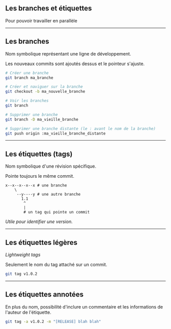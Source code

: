 ## Les branches et étiquettes

Pour pouvoir travailler en parallèle

---

## Les branches

Nom symbolique représentant une ligne de développement.

Les nouveaux commits sont ajoutés dessus et le pointeur s'ajuste.

```bash
# Créer une branche
git branch ma_branche

# Créer et naviguer sur la branche
git checkout -b ma_nouvelle_branche

# Voir les branches
git branch

# Supprimer une branche
git branch -D ma_vieille_branche

# Supprimer une branche distante (le : avant le nom de la branche)
git push origin :ma_vieille_branche_distante
```

---

## Les étiquettes (tags)

Nom symbolique d'une révision spécifique.

Pointe toujours le même commit.

```text
x--x--x--x--x # une branche
    \ 
     --y----y # une autre branche
       1.1
        ^
        |
        # un tag qui pointe un commit
```

_Utile pour identifier une version._

---

## Les étiquettes légères

_Lightweight tags_

Seulement le nom du tag attaché sur un commit.

```bash
git tag v1.0.2
```

---

## Les étiquettes annotées

En plus du nom, possibilité d'inclure un commentaire et les informations de l'auteur de l'étiquette.

```bash
git tag -a v1.0.2 -m "[RELEASE] blah blah"
```
